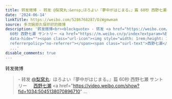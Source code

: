```yaml
---
title: 转发微博 - 转发 @梨窝丸:&ensp;ほろよい『夢中がはじまる。』篇 60秒 西野七瀬 サントリー 西野七瀬 梨窝丸的微博视频
date: '2024-06-14'
linkTitle: https://weibo.com/5286768287/OiWgmwmam
source: 多次婉拒久保织织的微博
description: '转发微博<br><blockquote> - 转发 <a href="https://weibo.com/3872770535" target="_blank">@梨窝丸</a>: ほろよい『夢中がはじまる。』篇
  60秒 西野七瀬 サントリー <a href="https://m.weibo.cn/p/index?extparam=%E8%A5%BF%E9%87%8E%E4%B8%83%E7%80%AC&amp;containerid=100808aa0493c31b2e6cce5434c891d35da716"
  data-hide=""><span class="url-icon"><img style="width: 1rem;height: 1rem" src="https://n.sinaimg.cn/photo/5213b46e/20180926/timeline_card_small_super_default.png"
  referrerpolicy="no-referrer"></span><span class="surl-text">西野七瀬</span></a> <a href="https://video.weibo.com/show?fid=1034:5045138070896710"
  ...'
disable_comments: true
---
```

转发微博<br><blockquote> - 转发 <a href="https://weibo.com/3872770535" target="_blank">@梨窝丸</a>: ほろよい『夢中がはじまる。』篇 60秒 西野七瀬 サントリー <a href="https://m.weibo.cn/p/index?extparam=%E8%A5%BF%E9%87%8E%E4%B8%83%E7%80%AC&amp;containerid=100808aa0493c31b2e6cce5434c891d35da716" data-hide=""><span class="url-icon"><img style="width: 1rem;height: 1rem" src="https://n.sinaimg.cn/photo/5213b46e/20180926/timeline_card_small_super_default.png" referrerpolicy="no-referrer"></span><span class="surl-text">西野七瀬</span></a> <a href="https://video.weibo.com/show?fid=1034:5045138070896710" ...